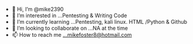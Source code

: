 - 👋 Hi, I’m @mike2390
- 👀 I’m interested in ...Pentesting & Writing Code
- 🌱 I’m currently learning ...Pentesting, kali linux. 
HTML /Python & Github
- 💞️ I’m looking to collaborate on ...NA at the time
- 📫 How to reach me ...mikefoster8@hotmail.com 

<!---
mike2390/mike2390 is a ✨ special ✨ repository because its `README.md` (this file) appears on your GitHub profile.
You can click the Preview link to take a look at your changes.
--->

